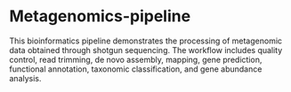 # Metagenomics-pipeline
This bioinformatics pipeline demonstrates the processing of metagenomic data obtained through shotgun sequencing. The workflow includes quality control, read trimming, de novo assembly, mapping, gene prediction, functional annotation, taxonomic classification, and gene abundance analysis.
